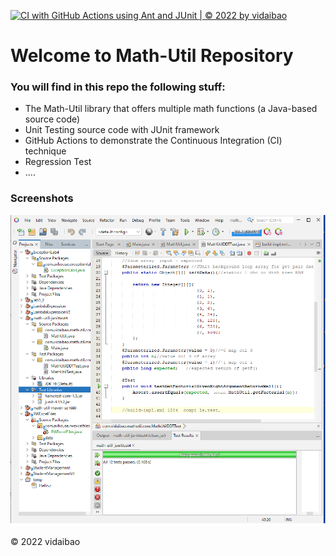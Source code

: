 [![CI with GitHub Actions using Ant and JUnit | © 2022 by vidaibao](https://github.com/vidaibao/math-util-junittest4/actions/workflows/ci-junit-ant.yml/badge.svg)](https://github.com/vidaibao/math-util-junittest4/actions/workflows/ci-junit-ant.yml)

# Welcome to Math-Util Repository
### You will find in this repo the following stuff:
* The Math-Util library that offers multiple math functions (a Java-based source code)
* Unit Testing source code with JUnit framework
* GitHub Actions to demonstrate the Continuous Integration (CI) technique
* Regression Test
* ....

### Screenshots
![DDT & TDD with JUnit](https://github.com/vidaibao/math-util-junittest4/blob/main/images/DDT%20with%20JUnit.png)

© 2022 vidaibao